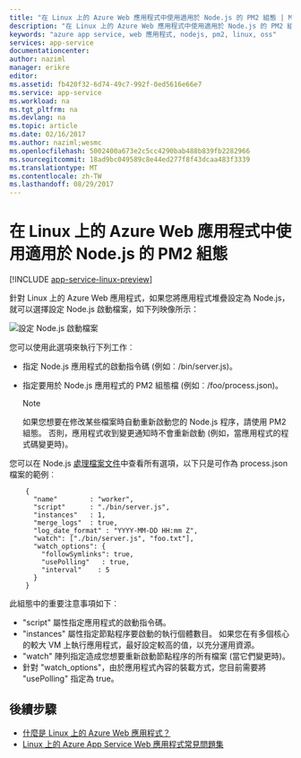 ```yaml
---
title: "在 Linux 上的 Azure Web 應用程式中使用適用於 Node.js 的 PM2 組態 | Microsoft Docs"
description: "在 Linux 上的 Azure Web 應用程式中使用適用於 Node.js 的 PM2 組態"
keywords: "azure app service, web 應用程式, nodejs, pm2, linux, oss"
services: app-service
documentationcenter: 
author: naziml
manager: erikre
editor: 
ms.assetid: fb420f32-6d74-49c7-992f-0ed5616e66e7
ms.service: app-service
ms.workload: na
ms.tgt_pltfrm: na
ms.devlang: na
ms.topic: article
ms.date: 02/16/2017
ms.author: naziml;wesmc
ms.openlocfilehash: 5002400a673e2c5cc4290bab488b839fb2282966
ms.sourcegitcommit: 18ad9bc049589c8e44ed277f8f43dcaa483f3339
ms.translationtype: MT
ms.contentlocale: zh-TW
ms.lasthandoff: 08/29/2017
---
```

# <a name="use-pm2-configuration-for-nodejs-in-azure-web-app-on-linux"></a>在 Linux 上的 Azure Web 應用程式中使用適用於 Node.js 的 PM2 組態

[!INCLUDE [app-service-linux-preview](../../includes/app-service-linux-preview.md)]


針對 Linux 上的 Azure Web 應用程式，如果您將應用程式堆疊設定為 Node.js，就可以選擇設定 Node.js 啟動檔案，如下列映像所示：

![設定 Node.js 啟動檔案][1]

您可以使用此選項來執行下列工作︰

* 指定 Node.js 應用程式的啟動指令碼 (例如︰/bin/server.js)。
* 指定要用於 Node.js 應用程式的 PM2 組態檔 (例如︰/foo/process.json)。
  
  > [!NOTE]
  > 如果您想要在修改某些檔案時自動重新啟動您的 Node.js 程序，請使用 PM2 組態。 否則，應用程式收到變更通知時不會重新啟動 (例如，當應用程式的程式碼變更時)。
  > 
  > 

您可以在 Node.js [處理檔案文件](http://pm2.keymetrics.io/docs/usage/application-declaration/)中查看所有選項，以下只是可作為 process.json 檔案的範例︰

        {
          "name"        : "worker",
          "script"      : "./bin/server.js",
          "instances"   : 1,
          "merge_logs"  : true,
          "log_date_format" : "YYYY-MM-DD HH:mm Z",
          "watch": ["./bin/server.js", "foo.txt"],
          "watch_options": {
            "followSymlinks": true,
            "usePolling"   : true,
            "interval"    : 5
          }
        }

此組態中的重要注意事項如下︰

* "script" 屬性指定應用程式的啟動指令碼。
* "instances" 屬性指定節點程序要啟動的執行個體數目。 如果您在有多個核心的較大 VM 上執行應用程式，最好設定較高的值，以充分運用資源。
* "watch" 陣列指定造成您想要重新啟動節點程序的所有檔案 (當它們變更時)。
* 針對 "watch_options"，由於應用程式內容的裝載方式，您目前需要將 "usePolling" 指定為 true。

## <a name="next-steps"></a>後續步驟
* [什麼是 Linux 上的 Azure Web 應用程式？](app-service-linux-intro.md)
* [Linux 上的 Azure App Service Web 應用程式常見問題集](app-service-linux-faq.md)

<!--Image references-->
[1]: ./media/app-service-linux-using-nodejs-pm2/nodejs-startup-file.png

